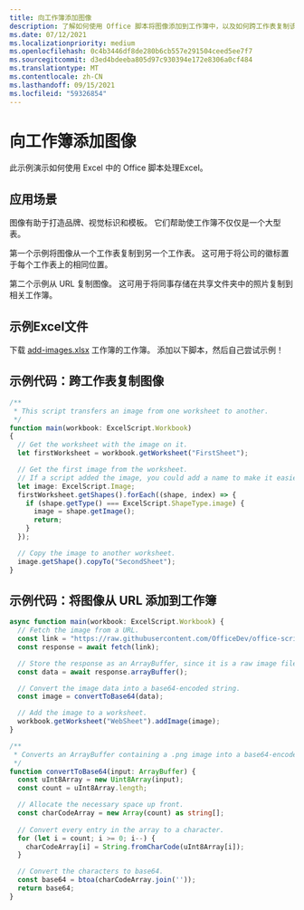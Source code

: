 ```yaml
---
title: 向工作簿添加图像
description: 了解如何使用 Office 脚本将图像添加到工作簿中，以及如何跨工作表复制该图像。
ms.date: 07/12/2021
ms.localizationpriority: medium
ms.openlocfilehash: 0c4b3446df8de280b6cb557e291504ceed5ee7f7
ms.sourcegitcommit: d3ed4bdeeba805d97c930394e172e8306a0cf484
ms.translationtype: MT
ms.contentlocale: zh-CN
ms.lasthandoff: 09/15/2021
ms.locfileid: "59326854"
---
```

# <a name="add-images-to-a-workbook"></a>向工作簿添加图像

此示例演示如何使用 Excel 中的 Office 脚本处理Excel。

## <a name="scenario"></a>应用场景

图像有助于打造品牌、视觉标识和模板。 它们帮助使工作簿不仅仅是一个大型表。

第一个示例将图像从一个工作表复制到另一个工作表。 这可用于将公司的徽标置于每个工作表上的相同位置。

第二个示例从 URL 复制图像。 这可用于将同事存储在共享文件夹中的照片复制到相关工作簿。

## <a name="sample-excel-file"></a>示例Excel文件

下载 <a href="add-images.xlsx">add-images.xlsx</a> 工作簿的工作簿。 添加以下脚本，然后自己尝试示例！

## <a name="sample-code-copy-an-image-across-worksheets"></a>示例代码：跨工作表复制图像

```TypeScript
/**
 * This script transfers an image from one worksheet to another.
 */
function main(workbook: ExcelScript.Workbook)
{
  // Get the worksheet with the image on it.
  let firstWorksheet = workbook.getWorksheet("FirstSheet");

  // Get the first image from the worksheet.
  // If a script added the image, you could add a name to make it easier to find.
  let image: ExcelScript.Image;
  firstWorksheet.getShapes().forEach((shape, index) => {
    if (shape.getType() === ExcelScript.ShapeType.image) {
      image = shape.getImage();
      return;
    }
  });

  // Copy the image to another worksheet.
  image.getShape().copyTo("SecondSheet");
}
```

## <a name="sample-code-add-an-image-from-a-url-to-a-workbook"></a>示例代码：将图像从 URL 添加到工作簿

```TypeScript
async function main(workbook: ExcelScript.Workbook) {
  // Fetch the image from a URL.
  const link = "https://raw.githubusercontent.com/OfficeDev/office-scripts-docs/master/docs/images/git-octocat.png";
  const response = await fetch(link);

  // Store the response as an ArrayBuffer, since it is a raw image file.
  const data = await response.arrayBuffer();

  // Convert the image data into a base64-encoded string.
  const image = convertToBase64(data);

  // Add the image to a worksheet.
  workbook.getWorksheet("WebSheet").addImage(image);
}

/**
 * Converts an ArrayBuffer containing a .png image into a base64-encoded string.
 */
function convertToBase64(input: ArrayBuffer) {
  const uInt8Array = new Uint8Array(input);
  const count = uInt8Array.length;

  // Allocate the necessary space up front.
  const charCodeArray = new Array(count) as string[];
  
  // Convert every entry in the array to a character.
  for (let i = count; i >= 0; i--) { 
    charCodeArray[i] = String.fromCharCode(uInt8Array[i]);
  }

  // Convert the characters to base64.
  const base64 = btoa(charCodeArray.join(''));
  return base64;
}
```
